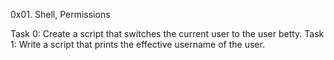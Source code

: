0x01. Shell, Permissions

Task 0: Create a script that switches the current user to the user betty.
Task 1: Write a script that prints the effective username of the user.
